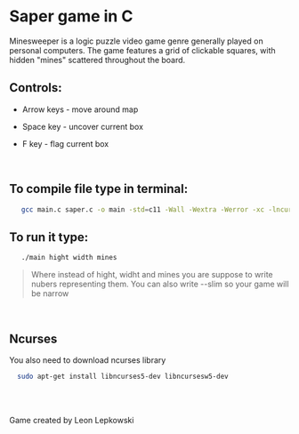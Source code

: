 # Saper game in C
Minesweeper is a logic puzzle video game genre generally played on personal computers. The game features a grid of clickable squares, with hidden "mines" scattered throughout the board.

## Controls:

* Arrow keys - move around map

* Space key - uncover current box

* F key - flag current box

<br />

## To compile file type in terminal:

```bash
   gcc main.c saper.c -o main -std=c11 -Wall -Wextra -Werror -xc -lncurses
```

## To run it type:
```bash
   ./main hight width mines
```
>Where instead of hight, widht and mines you are suppose to write nubers representing them.
>You can also write --slim so your game will be narrow

<br />

## Ncurses

You also need to download ncurses library

```bash
  sudo apt-get install libncurses5-dev libncursesw5-dev
```
<br />
<br />

Game created by Leon Lepkowski